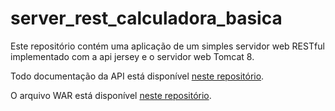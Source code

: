 # server_rest_calculadora_basica

Este repositório contém uma aplicação de um simples servidor web RESTful implementado com a api jersey e o servidor web Tomcat 8.

Todo documentação da API está disponível [neste repositório](https://github.com/mateusstp/server_rest_calculadora_basica/blob/master/ServerRestCalculadora/doc/index.html).

O arquivo WAR está disponível [neste repositório](https://github.com/mateusstp/server_rest_calculadora_basica/tree/master/ServerRestCalculadora/warFile).
